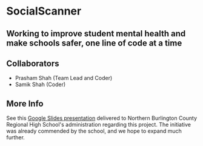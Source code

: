 # SocialScanner
## Working to improve student mental health and make schools safer, one line of code at a time
## Collaborators
- Prasham Shah (Team Lead and Coder)
- Samik Shah (Coder)
## More Info
See this [Google Slides presentation](https://docs.google.com/presentation/d/13rB1L6zyFAN_5x2AQQ9W1SobG433vgJ0ArSlQ-GNRxU/edit?usp=sharing) delivered to Northern Burlington County Regional High School's administration regarding this project.
The initiative was already commended by the school, and we hope to expand much further.

